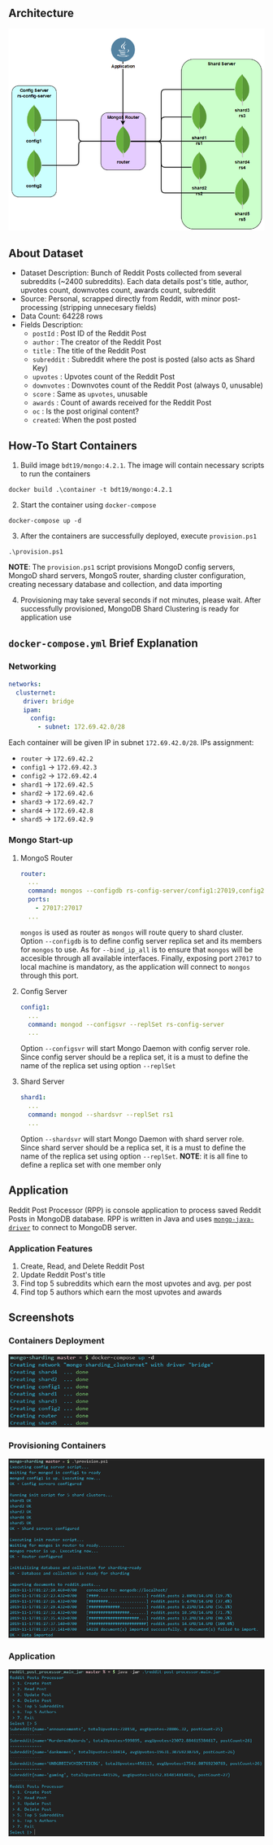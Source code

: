 ## Architecture
![Architecture](assets/architecture.png)
## About Dataset
- Dataset Description: Bunch of Reddit Posts collected from several subreddits (~2400 subreddits). Each data details post's title, author, upvotes count, downvotes count, awards count, subreddit
- Source: Personal, scrapped directly from Reddit, with minor post-processing (stripping unnecesary fields)
- Data Count: 64228 rows
- Fields Description:
  - `postId` : Post ID of the Reddit Post
  - `author` : The creator of the Reddit Post
  - `title` : The title of the Reddit Post
  - `subreddit` : Subreddit where the post is posted (also acts as Shard Key)
  - `upvotes` : Upvotes count of the Reddit Post
  - `downvotes` : Downvotes count of the Reddit Post (always 0, unusable)
  - `score` : Same as `upvotes`, unusable
  - `awards` : Count of awards received for the Reddit Post
  - `oc` : Is the post original content?
  - `created`: When the post posted
## How-To Start Containers
1. Build image `bdt19/mongo:4.2.1`. The image will contain necessary scripts to run the containers
```
docker build .\container -t bdt19/mongo:4.2.1
```
2. Start the container using `docker-compose`
```
docker-compose up -d
```
3. After the containers are successfully deployed, execute `provision.ps1`
```
.\provision.ps1
```
**NOTE**: The `provision.ps1` script provisions MongoD config servers, MongoD shard servers, MongoS router, sharding cluster configuration, creating necessary database and collection, and data importing

4. Provisioning may take several seconds if not minutes, please wait. After successfully provisioned, MongoDB Shard Clustering is ready for application use
## `docker-compose.yml` Brief Explanation
### Networking
```yml
networks:
  clusternet:
    driver: bridge
    ipam:
      config:
        - subnet: 172.69.42.0/28
```
Each container will be given IP in subnet `172.69.42.0/28`. IPs assignment:
  - `router` &rarr; `172.69.42.2`
  - `config1` &rarr; `172.69.42.3`
  - `config2` &rarr; `172.69.42.4`
  - `shard1` &rarr; `172.69.42.5`
  - `shard2` &rarr; `172.69.42.6`
  - `shard3` &rarr; `172.69.42.7`
  - `shard4` &rarr; `172.69.42.8`
  - `shard5` &rarr; `172.69.42.9`

### Mongo Start-up
1. MongoS Router
    ```yaml
    router:
      ...
      command: mongos --configdb rs-config-server/config1:27019,config2:27019 --bind_ip_all
      ports:
        - 27017:27017
      ...
    ```
    `mongos` is used as router as `mongos` will route query to shard cluster. Option `--configdb` is to define config server replica set and its members for `mongos` to use. As for `--bind_ip_all` is to ensure that `mongos` will be accesible through all available interfaces. Finally, exposing port `27017` to local machine is mandatory, as the application will connect to `mongos` through this port.
  
2. Config Server
   ```yaml
   config1:
     ...
     command: mongod --configsvr --replSet rs-config-server
     ...
   ```
   Option `--configsvr` will start Mongo Daemon with config server role. Since config server should be a replica set, it is a must to define the name of the replica set using option `--replSet`

3. Shard Server
   ```yaml
   shard1:
     ...
     command: mongod --shardsvr --replSet rs1
     ...
   ```
   Option `--shardsvr` will start Mongo Daemon with shard server role. Since shard server should be a replica set, it is a must to define the name of the replica set using option `--replSet`. **NOTE**: it is all fine to define a replica set with one member only
## Application
Reddit Post Processor (RPP) is console application to process saved Reddit Posts in MongoDB database. RPP is written in Java and uses [`mongo-java-driver`](http://mongodb.github.io/mongo-java-driver/) to connect to MongoDB server.  
### Application Features
1. Create, Read, and Delete Reddit Post
2. Update Reddit Post's title
3. Find top 5 subreddits which earn the most upvotes and avg. per post
4. Find top 5 authors which earn the most upvotes and awards
## Screenshots
### Containers Deployment
![Deployment](assets/deployment.png)
### Provisioning Containers
![Provisioning](assets/provision.png)
### Application
![Application](assets/application.png)
